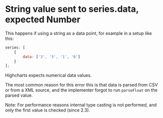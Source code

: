 # String value sent to series.data, expected Number

This happens if using a string as a data point, for example in a setup
like this:

```js
series: [
    {
        data: ['3', '5', '1', '6']
    }
];
```

Highcharts expects numerical data values.

The most common reason for this error this is that data is parsed from CSV or
from a XML source, and the implementer forgot to run `parseFloat`
on the parsed value.

Note: For performance reasons internal type casting is not performed, and only
the first value is checked (since 2.3).
